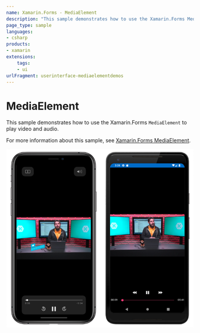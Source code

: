```yaml
---
name: Xamarin.Forms - MediaElement
description: "This sample demonstrates how to use the Xamarin.Forms MediaElement control to play media (UI)"
page_type: sample
languages:
- csharp
products:
- xamarin
extensions:
    tags:
    - ui
urlFragment: userinterface-mediaelementdemos
---
```

# MediaElement

This sample demonstrates how to use the Xamarin.Forms `MediaElement` to play video and audio.

For more information about this sample, see [Xamarin.Forms MediaElement](https://docs.microsoft.com/xamarin/xamarin-forms/user-interface/mediaelement).

![MediaElement application screenshot](Screenshots/01All.png "MediaElement application screenshot")
